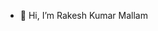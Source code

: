 - 👋 Hi, I’m Rakesh Kumar Mallam


<!---
rmallam/rmallam is a ✨ special ✨ repository because its `README.md` (this file) appears on your GitHub profile.
You can click the Preview link to take a look at your changes.
--->
